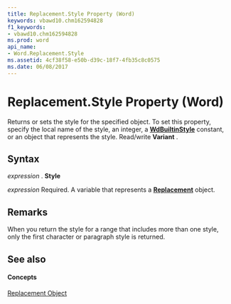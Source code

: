 ```yaml
---
title: Replacement.Style Property (Word)
keywords: vbawd10.chm162594828
f1_keywords:
- vbawd10.chm162594828
ms.prod: word
api_name:
- Word.Replacement.Style
ms.assetid: 4cf38f58-e50b-d39c-18f7-4fb35c8c0575
ms.date: 06/08/2017
---
```



# Replacement.Style Property (Word)

Returns or sets the style for the specified object. To set this property, specify the local name of the style, an integer, a  **[WdBuiltinStyle](Word.WdBuiltinStyle.md)** constant, or an object that represents the style. Read/write **Variant** .


## Syntax

 _expression_ . **Style**

 _expression_ Required. A variable that represents a **[Replacement](Word.Replacement.md)** object.


## Remarks

When you return the style for a range that includes more than one style, only the first character or paragraph style is returned.


## See also


#### Concepts


[Replacement Object](Word.Replacement.md)

